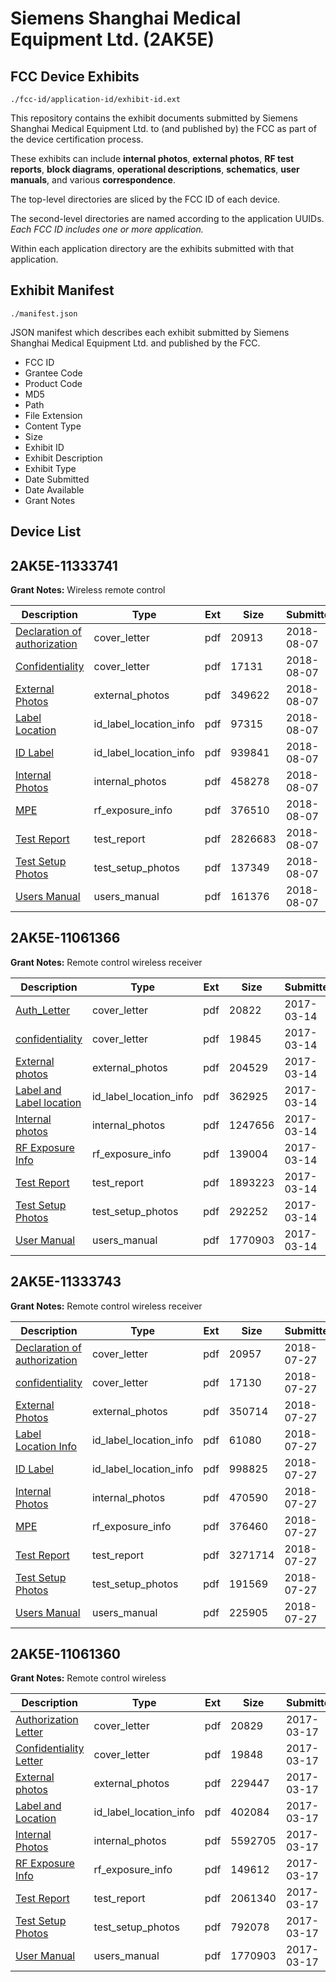 # Siemens Shanghai Medical Equipment Ltd. (2AK5E)
## FCC Device Exhibits

```
./fcc-id/application-id/exhibit-id.ext
```

This repository contains the exhibit documents submitted by Siemens Shanghai Medical Equipment Ltd. to (and published by) the FCC as part of the device certification process.

These exhibits can include **internal photos**, **external photos**, **RF test reports**, **block diagrams**, **operational descriptions**, **schematics**, **user manuals**, and various **correspondence**.

The top-level directories are sliced by the FCC ID of each device.

The second-level directories are named according to the application UUIDs. *Each FCC ID includes one or more application.*

Within each application directory are the exhibits submitted with that application. 

## Exhibit Manifest

```
./manifest.json
```

JSON manifest which describes each exhibit submitted by Siemens Shanghai Medical Equipment Ltd. and published by the FCC.

- FCC ID
- Grantee Code
- Product Code
- MD5
- Path
- File Extension
- Content Type
- Size
- Exhibit ID
- Exhibit Description
- Exhibit Type
- Date Submitted
- Date Available
- Grant Notes

## Device List
## 2AK5E-11333741
**Grant Notes:** Wireless remote control

| Description | Type | Ext | Size | Submitted | Available |
| ----------- | ---- | --- | ---- | --------- | --------- |
| [Declaration of authorization](2AK5E-11333741/25b9cb5ae8637d53676be7fbf12d0eff/3953997.pdf) | cover_letter | pdf | 20913 | 2018-08-07 | 2018-08-08 |
| [Confidentiality](2AK5E-11333741/25b9cb5ae8637d53676be7fbf12d0eff/3953998.pdf) | cover_letter | pdf | 17131 | 2018-08-07 | 2018-08-08 |
| [External Photos](2AK5E-11333741/25b9cb5ae8637d53676be7fbf12d0eff/3953991.pdf) | external_photos | pdf | 349622 | 2018-08-07 | 2018-08-08 |
| [Label Location](2AK5E-11333741/25b9cb5ae8637d53676be7fbf12d0eff/3953993.pdf) | id_label_location_info | pdf | 97315 | 2018-08-07 | 2018-08-08 |
| [ID Label](2AK5E-11333741/25b9cb5ae8637d53676be7fbf12d0eff/3953994.pdf) | id_label_location_info | pdf | 939841 | 2018-08-07 | 2018-08-08 |
| [Internal Photos](2AK5E-11333741/25b9cb5ae8637d53676be7fbf12d0eff/3953992.pdf) | internal_photos | pdf | 458278 | 2018-08-07 | 2018-08-08 |
| [MPE](2AK5E-11333741/25b9cb5ae8637d53676be7fbf12d0eff/3954000.pdf) | rf_exposure_info | pdf | 376510 | 2018-08-07 | 2018-08-08 |
| [Test Report](2AK5E-11333741/25b9cb5ae8637d53676be7fbf12d0eff/3953999.pdf) | test_report | pdf | 2826683 | 2018-08-07 | 2018-08-08 |
| [Test Setup Photos](2AK5E-11333741/25b9cb5ae8637d53676be7fbf12d0eff/3953996.pdf) | test_setup_photos | pdf | 137349 | 2018-08-07 | 2018-08-08 |
| [Users Manual](2AK5E-11333741/25b9cb5ae8637d53676be7fbf12d0eff/3953995.pdf) | users_manual | pdf | 161376 | 2018-08-07 | 2018-08-08 |
## 2AK5E-11061366
**Grant Notes:** Remote control wireless receiver

| Description | Type | Ext | Size | Submitted | Available |
| ----------- | ---- | --- | ---- | --------- | --------- |
| [Auth_Letter](2AK5E-11061366/2e3eefdccc3c1b4ab97f154ce1b210ff/3315620.pdf) | cover_letter | pdf | 20822 | 2017-03-14 | 2017-03-14 |
| [confidentiality](2AK5E-11061366/2e3eefdccc3c1b4ab97f154ce1b210ff/3315621.pdf) | cover_letter | pdf | 19845 | 2017-03-14 | 2017-03-14 |
| [External photos](2AK5E-11061366/2e3eefdccc3c1b4ab97f154ce1b210ff/3315624.pdf) | external_photos | pdf | 204529 | 2017-03-14 | 2017-03-14 |
| [Label and Label location](2AK5E-11061366/2e3eefdccc3c1b4ab97f154ce1b210ff/3315633.pdf) | id_label_location_info | pdf | 362925 | 2017-03-14 | 2017-03-14 |
| [Internal photos](2AK5E-11061366/2e3eefdccc3c1b4ab97f154ce1b210ff/3315625.pdf) | internal_photos | pdf | 1247656 | 2017-03-14 | 2017-03-14 |
| [RF Exposure Info](2AK5E-11061366/2e3eefdccc3c1b4ab97f154ce1b210ff/3315634.pdf) | rf_exposure_info | pdf | 139004 | 2017-03-14 | 2017-03-14 |
| [Test Report](2AK5E-11061366/2e3eefdccc3c1b4ab97f154ce1b210ff/3315638.pdf) | test_report | pdf | 1893223 | 2017-03-14 | 2017-03-14 |
| [Test Setup Photos](2AK5E-11061366/2e3eefdccc3c1b4ab97f154ce1b210ff/3315637.pdf) | test_setup_photos | pdf | 292252 | 2017-03-14 | 2017-03-14 |
| [User Manual](2AK5E-11061366/2e3eefdccc3c1b4ab97f154ce1b210ff/3315317.pdf) | users_manual | pdf | 1770903 | 2017-03-14 | 2017-03-14 |
## 2AK5E-11333743
**Grant Notes:** Remote control wireless receiver

| Description | Type | Ext | Size | Submitted | Available |
| ----------- | ---- | --- | ---- | --------- | --------- |
| [Declaration of authorization](2AK5E-11333743/042a1d91d330372f0dc34ca9cabae5a3/3941029.pdf) | cover_letter | pdf | 20957 | 2018-07-27 | 2018-07-31 |
| [confidentiality](2AK5E-11333743/042a1d91d330372f0dc34ca9cabae5a3/3941031.pdf) | cover_letter | pdf | 17130 | 2018-07-27 | 2018-07-31 |
| [External Photos](2AK5E-11333743/042a1d91d330372f0dc34ca9cabae5a3/3941019.pdf) | external_photos | pdf | 350714 | 2018-07-27 | 2018-07-31 |
| [Label Location Info](2AK5E-11333743/042a1d91d330372f0dc34ca9cabae5a3/3941021.pdf) | id_label_location_info | pdf | 61080 | 2018-07-27 | 2018-07-31 |
| [ID Label](2AK5E-11333743/042a1d91d330372f0dc34ca9cabae5a3/3941022.pdf) | id_label_location_info | pdf | 998825 | 2018-07-27 | 2018-07-31 |
| [Internal Photos](2AK5E-11333743/042a1d91d330372f0dc34ca9cabae5a3/3941020.pdf) | internal_photos | pdf | 470590 | 2018-07-27 | 2018-07-31 |
| [MPE](2AK5E-11333743/042a1d91d330372f0dc34ca9cabae5a3/3941027.pdf) | rf_exposure_info | pdf | 376460 | 2018-07-27 | 2018-07-31 |
| [Test Report](2AK5E-11333743/042a1d91d330372f0dc34ca9cabae5a3/3941025.pdf) | test_report | pdf | 3271714 | 2018-07-27 | 2018-07-31 |
| [Test Setup Photos](2AK5E-11333743/042a1d91d330372f0dc34ca9cabae5a3/3941024.pdf) | test_setup_photos | pdf | 191569 | 2018-07-27 | 2018-07-31 |
| [Users Manual](2AK5E-11333743/042a1d91d330372f0dc34ca9cabae5a3/3941023.pdf) | users_manual | pdf | 225905 | 2018-07-27 | 2018-07-31 |
## 2AK5E-11061360
**Grant Notes:** Remote control wireless

| Description | Type | Ext | Size | Submitted | Available |
| ----------- | ---- | --- | ---- | --------- | --------- |
| [Authorization Letter](2AK5E-11061360/124e8eadfa91a29a63e80ddd1f99772e/3320397.pdf) | cover_letter | pdf | 20829 | 2017-03-17 | 2017-03-17 |
| [Confidentiality Letter](2AK5E-11061360/124e8eadfa91a29a63e80ddd1f99772e/3320398.pdf) | cover_letter | pdf | 19848 | 2017-03-17 | 2017-03-17 |
| [External photos](2AK5E-11061360/124e8eadfa91a29a63e80ddd1f99772e/3320401.pdf) | external_photos | pdf | 229447 | 2017-03-17 | 2017-03-17 |
| [Label and Location](2AK5E-11061360/124e8eadfa91a29a63e80ddd1f99772e/3320403.pdf) | id_label_location_info | pdf | 402084 | 2017-03-17 | 2017-03-17 |
| [Internal Photos](2AK5E-11061360/124e8eadfa91a29a63e80ddd1f99772e/3320402.pdf) | internal_photos | pdf | 5592705 | 2017-03-17 | 2017-03-17 |
| [RF Exposure Info](2AK5E-11061360/124e8eadfa91a29a63e80ddd1f99772e/3320404.pdf) | rf_exposure_info | pdf | 149612 | 2017-03-17 | 2017-03-17 |
| [Test Report](2AK5E-11061360/124e8eadfa91a29a63e80ddd1f99772e/3320408.pdf) | test_report | pdf | 2061340 | 2017-03-17 | 2017-03-17 |
| [Test Setup Photos](2AK5E-11061360/124e8eadfa91a29a63e80ddd1f99772e/3320407.pdf) | test_setup_photos | pdf | 792078 | 2017-03-17 | 2017-03-17 |
| [User Manual](2AK5E-11061360/124e8eadfa91a29a63e80ddd1f99772e/3315317.pdf) | users_manual | pdf | 1770903 | 2017-03-17 | 2017-03-17 |
